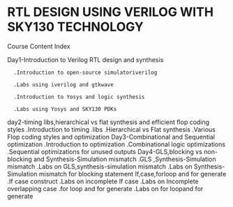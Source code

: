 # RTL DESIGN USING VERILOG WITH SKY130 TECHNOLOGY

Course Content Index

Day1-Introduction to Verilog RTL design and synthesis

      .Introduction to open-source simulatoriverilog
      
      .Labs using iverilog and gtkwave
      
      .Introduction to Yosys and logic synthesis
      
      .Labs using Yosys and SKY130 PDKs
      
day2-timing libs,hierarchical vs flat synthesis and efficient flop coding styles
      .Introduction to timing .libs
      .Hierarchical vs Flat synthesis
      .Various Flop coding styles and optimization 
Day3-Combinational and Sequential optimization 
      .Introduction to optimization 
      .Combinational logic optimizations
      .Sequential optimizations for unused outputs 
Day4-GLS,blocking vs non-blocking and Synthesis-Simulation mismatch
      .GLS ,Synthesis-Simulation mismatch
      .Labs on GLS,synthesis-simulation mismatch
      .Labs on Synthesis-Simulation mismatch for blocking statement
If,case,forloop and for generate
      .If case construct
      .Labs on incomplete If case
      .Labs on Incomplete overlapping case
      .for loop and for generate
      .Labs on for loopand for generate
